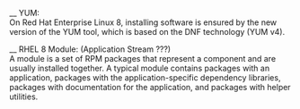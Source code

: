 __ YUM:  
On Red Hat Enterprise Linux 8, installing software is ensured by the new version of the YUM tool, which is based on the DNF technology (YUM v4).

__ RHEL 8 Module: (Application Stream ???)  
A module is a set of RPM packages that represent a component and are usually installed together. A typical module contains packages with an application, packages with the application-specific dependency libraries, packages with documentation for the application, and packages with helper utilities.
